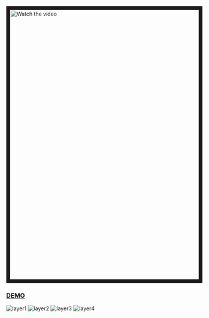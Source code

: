 
<a href="https://youtu.be/qkymCs6F2f8" target="_blank">
 <img src="https://user-images.githubusercontent.com/7928001/188144579-62391f1e-27a4-438d-8574-e98df9c71ea5.png" alt="Watch the video" width="1024" height="720" border="10" />
</a>

### [DEMO](https://drive.google.com/drive/folders/1zB9vEnXiLL3K-tgfMVuiNzb7fWIR9MfB?usp=sharing)

![layer1](https://user-images.githubusercontent.com/7928001/188022294-cb20bb25-989f-4a6d-9b77-de3eb7e13bdb.png)
![layer2](https://user-images.githubusercontent.com/7928001/188022570-af0d7d47-5761-4c62-a6ed-71326dc28d8e.png)
![layer3](https://user-images.githubusercontent.com/7928001/188022589-5cd57e42-2550-4149-a4de-029d759ac876.png)
![layer4](https://user-images.githubusercontent.com/7928001/188022596-b1930f19-394c-4508-9056-52b50c8b9125.png)

